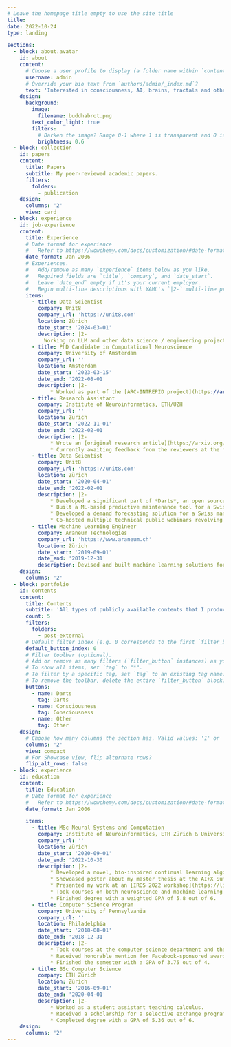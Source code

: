 ```yaml
---
# Leave the homepage title empty to use the site title
title:
date: 2022-10-24
type: landing

sections:
  - block: about.avatar
    id: about
    content:
      # Choose a user profile to display (a folder name within `content/authors/`)
      username: admin
      # Override your bio text from `authors/admin/_index.md`?
      text: 'Interested in consciousness, AI, brains, fractals and other silly stuff.'
    design:
      background:
        image:
          filename: buddhabrot.png
        text_color_light: true
        filters:
          # Darken the image? Range 0-1 where 1 is transparent and 0 is opaque.
          brightness: 0.6
  - block: collection
    id: papers
    content:
      title: Papers
      subtitle: My peer-reviewed academic papers.
      filters:
        folders:
          - publication
    design:
      columns: '2'
      view: card
  - block: experience
    id: job-experience
    content:
      title: Experience
      # Date format for experience
      #   Refer to https://wowchemy.com/docs/customization/#date-format
      date_format: Jan 2006
      # Experiences.
      #   Add/remove as many `experience` items below as you like.
      #   Required fields are `title`, `company`, and `date_start`.
      #   Leave `date_end` empty if it's your current employer.
      #   Begin multi-line descriptions with YAML's `|2-` multi-line prefix.
      items:
        - title: Data Scientist
          company: Unit8
          company_url: 'https://unit8.com'
          location: Zürich
          date_start: '2024-03-01'
          description: |2-
            Working on LLM and other data science / engineering projects in various industries like tech, finance, energy.
        - title: PhD Candidate in Computational Neuroscience
          company: University of Amsterdam
          company_url: ''
          location: Amsterdam
          date_start: '2023-03-15'
          date_end: '2022-08-01'
          description: |2-
              * Worked as part of the [ARC-INTREPID project](https://arc-intrepid.com): an adversarial collaboration between three neuroscientific theories of consciousness.
        - title: Research Assistant
          company: Institute of Neuroinformatics, ETH/UZH
          company_url: ''
          location: Zürich
          date_start: '2022-11-01'
          date_end: '2022-02-01'
          description: |2-
              * Wrote an [original research article](https://arxiv.org/abs/2212.04316) based on my master thesis.
              * Currently awaiting feedback from the reviewers at the *Biological Cybernetics* journal.
        - title: Data Scientist
          company: Unit8
          company_url: 'https://unit8.com'
          location: Zürich
          date_start: '2020-04-01'
          date_end: '2022-02-01'
          description: |2-
              * Developed a significant part of *Darts*, an open source library for time series forecasting, including statistical and deep learning-based forecasting tools. Presented Darts at the [EuroPython 2021 conference](https://www.youtube.com/watch?v=thg10qDqpRE) and the [PyData Global 2021 conference](https://www.youtube.com/watch?v=Kf6b5falv0M). During the time I worked on Darts, its [GitHub page](https://github.com/unit8co/darts) went from 0 to over 3.3k stars.
              * Built a ML-based predictive maintenance tool for a Swiss hydro power plant, all the way from exploratory data analysis and model development to backtesting and deployment.
              * Developed a demand forecasting solution for a Swiss manufacturer of laboratory and industry equipment which improved their existing forecasts by 10% - 50% (depending on the metric).
              * Co-hosted multiple technical public webinars revolving around topics in data science and machine learning.
        - title: Machine Learning Engineer
          company: Araneum Technologies
          company_url: 'https://www.araneum.ch'
          location: Zürich
          date_start: '2019-09-01'
          date_end: '2019-12-31'
          description: Devised and built machine learning solutions for small and medium-sized Swiss banks.
    design:
      columns: '2'
  - block: portfolio
    id: contents
    content:
      title: Contents
      subtitle: 'All types of publicly available contents that I produced other than academic publications, including blog posts, presentations and other projects.'
      count: 5
      filters:
        folders:
          - post-external
      # Default filter index (e.g. 0 corresponds to the first `filter_button` instance below).
      default_button_index: 0
      # Filter toolbar (optional).
      # Add or remove as many filters (`filter_button` instances) as you like.
      # To show all items, set `tag` to "*".
      # To filter by a specific tag, set `tag` to an existing tag name.
      # To remove the toolbar, delete the entire `filter_button` block.
      buttons:
        - name: Darts
          tag: Darts
        - name: Consciousness
          tag: Consciousness
        - name: Other
          tag: Other
    design:
      # Choose how many columns the section has. Valid values: '1' or '2'.
      columns: '2'
      view: compact
      # For Showcase view, flip alternate rows?
      flip_alt_rows: false
  - block: experience
    id: education
    content:
      title: Education
      # Date format for experience
      #   Refer to https://wowchemy.com/docs/customization/#date-format
      date_format: Jan 2006

      items:
        - title: MSc Neural Systems and Computation
          company: Institute of Neuroinformatics, ETH Zürich & University of Zürich
          company_url: ''
          location: Zürich
          date_start: '2020-09-01'
          date_end: '2022-10-30'
          description: |2-
              * Developed a novel, bio-inspired continual learning algorithm called sparse-recurrent DFC as part of my master thesis, which received the maximum grade.
              * Showcased poster about my master thesis at the AI+X Summit 2022. 
              * Presented my work at an [IROS 2022 workshop](https://lifelongrobotics.github.io) on continual learning.
              * Took courses on both neuroscience and machine learning topics.
              * Finished degree with a weighted GPA of 5.8 out of 6.
        - title: Computer Science Program
          company: University of Pennsylvania
          company_url: ''
          location: Philadelphia
          date_start: '2018-08-01'
          date_end: '2018-12-31'
          description: |2-
              * Took courses at the computer science department and the Wharton business school.
              * Received honorable mention for Facebook-sponsored award in a project-based coding competition as part of the NETS 212 course (among top 4 of 54 teams).
              * Finished the semester with a GPA of 3.75 out of 4.
        - title: BSc Computer Science
          company: ETH Zürich
          location: Zürich
          date_start: '2016-09-01'
          date_end: '2020-04-01'
          description: |2-
              * Worked as a student assistant teaching calculus.
              * Received a scholarship for a selective exchange program to the University of Pennsylvania.
              * Completed degree with a GPA of 5.36 out of 6.
    design:
      columns: '2'
---
```

